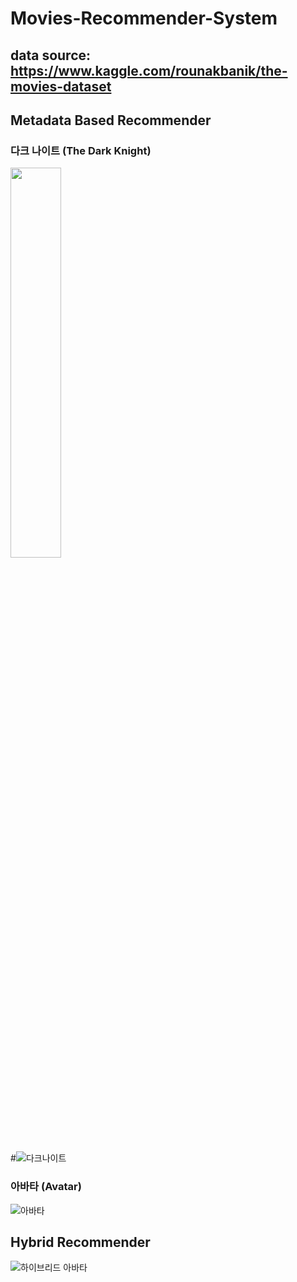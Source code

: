 # Movies-Recommender-System  

## data source: https://www.kaggle.com/rounakbanik/the-movies-dataset  

## Metadata Based Recommender  
### 다크 나이트 (The Dark Knight)  
<img src="https://user-images.githubusercontent.com/29765855/84464479-9195f680-acaf-11ea-88ab-cb5cd6b47884.PNG" width="40%">

#![다크나이트](https://user-images.githubusercontent.com/29765855/84464479-9195f680-acaf-11ea-88ab-cb5cd6b47884.PNG)
  

### 아바타 (Avatar)  
![아바타](https://user-images.githubusercontent.com/29765855/84464541-bee2a480-acaf-11ea-9449-215edbe2bc4e.PNG)  


## Hybrid Recommender  
![하이브리드 아바타](https://user-images.githubusercontent.com/29765855/84464667-1b45c400-acb0-11ea-838a-757b7e3add7c.PNG)  



